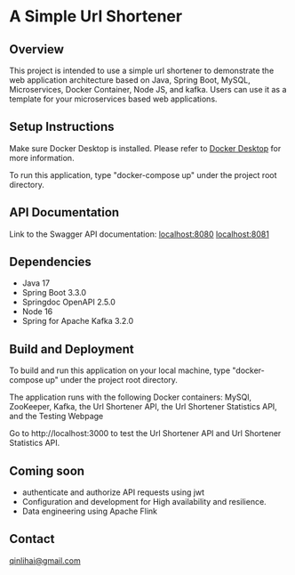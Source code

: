 
# A Simple Url Shortener

## Overview
This project is intended to use a simple url shortener to 
demonstrate the web application architecture based on Java, 
Spring Boot, MySQL, Microservices, Docker Container, Node JS, 
and kafka. Users can use it as a template for your microservices 
based web applications.

## Setup Instructions
Make sure Docker Desktop is installed. Please refer to [Docker Desktop](https://www.docker.com/products/docker-desktop/) 
for more information.

To run this application, type "docker-compose up" under the project root directory.

## API Documentation
Link to the Swagger API documentation: 
[localhost:8080](http://localhost:8080/swagger-ui.html)
[localhost:8081](http://localhost:8081/swagger-ui.html)

## Dependencies
- Java 17
- Spring Boot 3.3.0
- Springdoc OpenAPI 2.5.0
- Node 16
- Spring for Apache Kafka 3.2.0

## Build and Deployment
To build and run this application on your local machine, type "docker-compose up"
under the project root directory.

The application runs with the following Docker containers:
MySQl, ZooKeeper, Kafka, the Url Shortener API, the Url Shortener Statistics API, 
and the Testing Webpage

Go to http://localhost:3000 to test the Url Shortener API and Url Shortener Statistics API.

## Coming soon
- authenticate and authorize API requests using jwt
- Configuration and development for High availability and resilience.
- Data engineering using Apache Flink

## Contact
qinlihai@gmail.com

